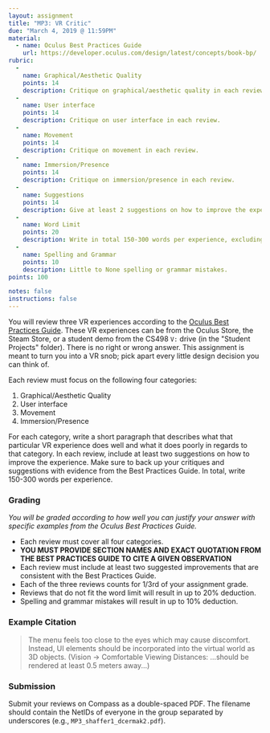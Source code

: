 ```yaml
---
layout: assignment
title: "MP3: VR Critic"
due: "March 4, 2019 @ 11:59PM"
material: 
  - name: Oculus Best Practices Guide
    url: https://developer.oculus.com/design/latest/concepts/book-bp/
rubric:
  -
    name: Graphical/Aesthetic Quality
    points: 14
    description: Critique on graphical/aesthetic quality in each review.
  -
    name: User interface
    points: 14
    description: Critique on user interface in each review.
  -
    name: Movement
    points: 14
    description: Critique on movement in each review.
  -
    name: Immersion/Presence
    points: 14
    description: Critique on immersion/presence in each review.
  -
    name: Suggestions
    points: 14
    description: Give at least 2 suggestions on how to improve the experience in each review.
  - 
    name: Word Limit
    points: 20
    description: Write in total 150-300 words per experience, excluding citation.
  -
    name: Spelling and Grammar
    points: 10
    description: Little to None spelling or grammar mistakes.
points: 100

notes: false
instructions: false
---
```


You will review three VR experiences according to the [Oculus Best Practices Guide](https://developer.oculus.com/design/latest/concepts/book-bp/). These VR experiences can be from the Oculus Store, the Steam Store, or a student demo from the CS498 `V:` drive (in the "Student Projects" folder). There is no right or wrong answer. This assignment is meant to turn you into a VR snob; pick apart every little design decision you can think of.

Each review must focus on the following four categories:
1. Graphical/Aesthetic Quality
1. User interface
1. Movement
1. Immersion/Presence

For each category, write a short paragraph that describes what that particular VR experience does well and what it does poorly in regards to that category. In each review, include at least two suggestions on how to improve the experience. Make sure to back up your critiques and suggestions with evidence from the Best Practices Guide. In total, write 150-300 words per experience.

### Grading

*You will be graded according to how well you can justify your answer with specific examples from the Oculus Best Practices Guide.*

- Each review must cover all four categories. 
- **YOU MUST PROVIDE SECTION NAMES AND EXACT QUOTATION FROM THE BEST PRACTICES GUIDE TO CITE A GIVEN OBSERVATION** 
- Each review must include at least two suggested improvements that are consistent with the Best Practices Guide. 
- Each of the three reviews counts for 1/3rd of your assignment grade.  
- Reviews that do not fit the word limit will result in up  to 20% deduction.
- Spelling and grammar mistakes will result in up to 10% deduction.

### Example Citation
> The menu feels too close to the eyes which may cause discomfort.  Instead, UI elements should be incorporated into the virtual world as 3D objects. (Vision -> Comfortable Viewing Distances: ...should be rendered at least 0.5 meters away...)


### Submission
Submit your reviews on Compass as a double-spaced PDF. The filename should contain the NetIDs of everyone in the group separated by underscores (e.g., `MP3_shaffer1_dcermak2.pdf`).
